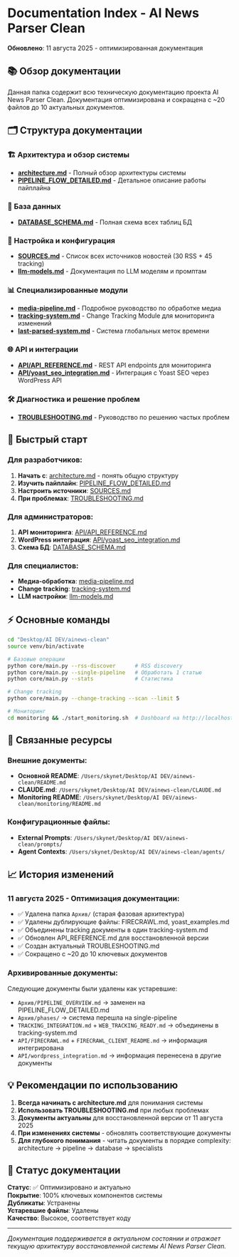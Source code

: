 # Documentation Index - AI News Parser Clean

**Обновлено**: 11 августа 2025 - оптимизированная документация

## 📚 Обзор документации

Данная папка содержит всю техническую документацию проекта AI News Parser Clean. Документация оптимизирована и сокращена с ~20 файлов до 10 актуальных документов.

## 🗂️ Структура документации

### 🏗️ Архитектура и обзор системы
- **[architecture.md](architecture.md)** - Полный обзор архитектуры системы
- **[PIPELINE_FLOW_DETAILED.md](PIPELINE_FLOW_DETAILED.md)** - Детальное описание работы пайплайна

### 💾 База данных
- **[DATABASE_SCHEMA.md](DATABASE_SCHEMA.md)** - Полная схема всех таблиц БД

### 🔧 Настройка и конфигурация  
- **[SOURCES.md](SOURCES.md)** - Список всех источников новостей (30 RSS + 45 tracking)
- **[llm-models.md](llm-models.md)** - Документация по LLM моделям и промптам

### 📊 Специализированные модули
- **[media-pipeline.md](media-pipeline.md)** - Подробное руководство по обработке медиа
- **[tracking-system.md](tracking-system.md)** - Change Tracking Module для мониторинга изменений
- **[last-parsed-system.md](last-parsed-system.md)** - Система глобальных меток времени

### 🌐 API и интеграции
- **[API/API_REFERENCE.md](API/API_REFERENCE.md)** - REST API endpoints для мониторинга
- **[API/yoast_seo_integration.md](API/yoast_seo_integration.md)** - Интеграция с Yoast SEO через WordPress API

### 🛠️ Диагностика и решение проблем
- **[TROUBLESHOOTING.md](TROUBLESHOOTING.md)** - Руководство по решению частых проблем

## 🎯 Быстрый старт

### Для разработчиков:
1. **Начать с**: [architecture.md](architecture.md) - понять общую структуру
2. **Изучить пайплайн**: [PIPELINE_FLOW_DETAILED.md](PIPELINE_FLOW_DETAILED.md)
3. **Настроить источники**: [SOURCES.md](SOURCES.md)
4. **При проблемах**: [TROUBLESHOOTING.md](TROUBLESHOOTING.md)

### Для администраторов:
1. **API мониторинга**: [API/API_REFERENCE.md](API/API_REFERENCE.md)
2. **WordPress интеграция**: [API/yoast_seo_integration.md](API/yoast_seo_integration.md)
3. **Схема БД**: [DATABASE_SCHEMA.md](DATABASE_SCHEMA.md)

### Для специалистов:
- **Медиа-обработка**: [media-pipeline.md](media-pipeline.md)
- **Change tracking**: [tracking-system.md](tracking-system.md)
- **LLM настройки**: [llm-models.md](llm-models.md)

## ⚡ Основные команды

```bash
cd "Desktop/AI DEV/ainews-clean"
source venv/bin/activate

# Базовые операции
python core/main.py --rss-discover      # RSS discovery
python core/main.py --single-pipeline   # Обработать 1 статью
python core/main.py --stats             # Статистика

# Change tracking
python core/main.py --change-tracking --scan --limit 5

# Мониторинг
cd monitoring && ./start_monitoring.sh  # Dashboard на http://localhost:8001
```

## 🔗 Связанные ресурсы

### Внешние документы:
- **Основной README**: `/Users/skynet/Desktop/AI DEV/ainews-clean/README.md`
- **CLAUDE.md**: `/Users/skynet/Desktop/AI DEV/ainews-clean/CLAUDE.md`
- **Monitoring README**: `/Users/skynet/Desktop/AI DEV/ainews-clean/monitoring/README.md`

### Конфигурационные файлы:
- **External Prompts**: `/Users/skynet/Desktop/AI DEV/ainews-clean/prompts/`
- **Agent Contexts**: `/Users/skynet/Desktop/AI DEV/ainews-clean/agents/`

## 📈 История изменений

### 11 августа 2025 - Оптимизация документации:
- ✅ Удалена папка `Архив/` (старая фазовая архитектура)
- ✅ Удалены дублирующие файлы: FIRECRAWL.md, yoast_examples.md
- ✅ Объединены tracking документы в один tracking-system.md
- ✅ Обновлен API_REFERENCE.md для восстановленной версии
- ✅ Создан актуальный TROUBLESHOOTING.md
- ✅ Сокращено с ~20 до 10 ключевых документов

### Архивированные документы:
Следующие документы были удалены как устаревшие:
- `Архив/PIPELINE_OVERVIEW.md` → заменен на PIPELINE_FLOW_DETAILED.md
- `Архив/phases/` → система перешла на single-pipeline
- `TRACKING_INTEGRATION.md` + `WEB_TRACKING_READY.md` → объединены в tracking-system.md
- `API/FIRECRAWL.md` + `FIRECRAWL_CLIENT_README.md` → информация интегрирована
- `API/wordpress_integration.md` → информация перенесена в другие документы

## 💡 Рекомендации по использованию

1. **Всегда начинать с architecture.md** для понимания системы
2. **Использовать TROUBLESHOOTING.md** при любых проблемах
3. **Документы актуальны** для восстановленной версии от 11 августа 2025
4. **При изменениях системы** - обновлять соответствующие документы
5. **Для глубокого понимания** - читать документы в порядке complexity: architecture → pipeline → database → specialists

## 🎯 Статус документации

**Статус**: ✅ Оптимизировано и актуально  
**Покрытие**: 100% ключевых компонентов системы  
**Дубликаты**: Устранены  
**Устаревшие файлы**: Удалены  
**Качество**: Высокое, соответствует коду

---

*Документация поддерживается в актуальном состоянии и отражает текущую архитектуру восстановленной системы AI News Parser Clean.*